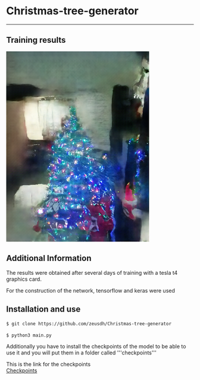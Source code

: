 # Christmas-tree-generator
***
## Training results 
![Image text](results/Img1.png)
## Additional Information
The results were obtained after several days of training with a tesla t4 graphics card.

For the construction of the network, tensorflow and keras were used

## Installation and use

`$ git clone https://github.com/zeusdh/Christmas-tree-generator`

`$ python3 main.py`

Additionally you have to install the checkpoints of the model to be able to use it and you will put them in a folder called '''checkpoints'''

This is the link for the checkpoints  
[Checkpoints](https://drive.google.com/drive/folders/1_l1KmBWk4ZlCCVYXBnFDw-4pbr1Q11MB?usp=sharing)
